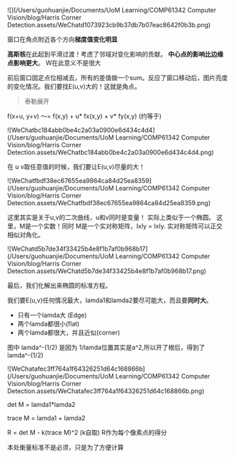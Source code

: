 ![](/Users/guohuanjie/Documents/UoM Learning/COMP61342 Computer Vision/blog/Harris Corner Detection.assets/WeChatd1073923cb9b37db7b07eac8642f0b3b.png)

窗口在角点附近各个方向**梯度值变化明显**

**高斯核**在此起到平滑过渡！考虑了邻域对变化影响的贡献。 **中心点的影响比边缘点影响更大**。 W在此意义不是很大

前后窗口固定点位相减去，所有的差值做一个sum。反应了窗口移动后，图片亮度的变化情况。我们要找E(u,v)大的！这就是角点。



> 泰勒展开

f(x+u, y+v) ～= f(x,y) + u* fx(x,y) + v* fy(x,y)  (约等于)



![WeChatbc184abb0be4c2a03a0900e6d434c4d4](/Users/guohuanjie/Documents/UoM Learning/COMP61342 Computer Vision/blog/Harris Corner Detection.assets/WeChatbc184abb0be4c2a03a0900e6d434c4d4.png)



在 u v取任意值的时候，我们要让E(u,v)尽量的大！

![WeChatfbdf38ec67655ea9864ca84d25ea8359](/Users/guohuanjie/Documents/UoM Learning/COMP61342 Computer Vision/blog/Harris Corner Detection.assets/WeChatfbdf38ec67655ea9864ca84d25ea8359.png)

这里其实是关于u,v的二次曲线，u和v同时是变量！ 实际上类似于一个椭圆。 这里，M是一个实数！同时 M是一个实对称矩阵，IxIy = IxIy. 实对称矩阵可以正交相似对角化。

![WeChatd5b7de34f33425b4e8f1b7af0b968b17](/Users/guohuanjie/Documents/UoM Learning/COMP61342 Computer Vision/blog/Harris Corner Detection.assets/WeChatd5b7de34f33425b4e8f1b7af0b968b17.png)

最后，我们化解出来椭圆的标准方程。

我们要E(u,v)任何情况最大，lamda1和lamda2要尽可能大，而且要**同时大**。

- 只有一个lamda大 (Edge)
- 两个lamda都很小(flat)
- 两个lamda都很大，并且近似(corner)

图中 lamda^-(1/2) 是因为 1/lamda位置其实是a^2,所以开了根后，得到了lamda^-(1/2)

![WeChatafec3ff764a1f64326251d64c168866b](/Users/guohuanjie/Documents/UoM Learning/COMP61342 Computer Vision/blog/Harris Corner Detection.assets/WeChatafec3ff764a1f64326251d64c168866b.png)



det M = lamda1*lamda2

trace M = lamda1 + lamda2

R = det M - k(trace M)^2   (k自取)  R作为每个像素点的得分

本处衡量标准不是必须，只是为了方便计算

